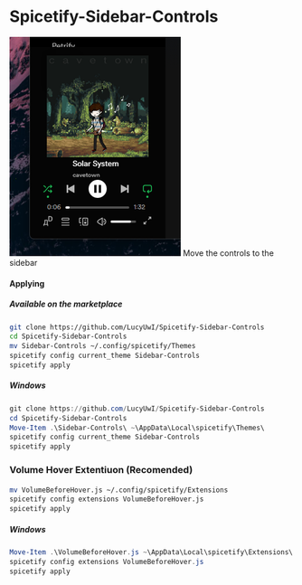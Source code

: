 # Spicetify-Sidebar-Controls
![](preview.png)
Move the controls to the sidebar

#### Applying
##### Available on the marketplace
```bash
git clone https://github.com/LucyUwI/Spicetify-Sidebar-Controls
cd Spicetify-Sidebar-Controls
mv Sidebar-Controls ~/.config/spicetify/Themes
spicetify config current_theme Sidebar-Controls
spicetify apply
```
##### Windows
```powershell
git clone https://github.com/LucyUwI/Spicetify-Sidebar-Controls
cd Spicetify-Sidebar-Controls
Move-Item .\Sidebar-Controls\ ~\AppData\Local\spicetify\Themes\
spicetify config current_theme Sidebar-Controls
spicetify apply
```
### Volume Hover Extentiuon (Recomended)
```bash
mv VolumeBeforeHover.js ~/.config/spicetify/Extensions
spicetify config extensions VolumeBeforeHover.js
spicetify apply
```
##### Windows
```powershell
Move-Item .\VolumeBeforeHover.js ~\AppData\Local\spicetify\Extensions\
spicetify config extensions VolumeBeforeHover.js
spicetify apply
```

